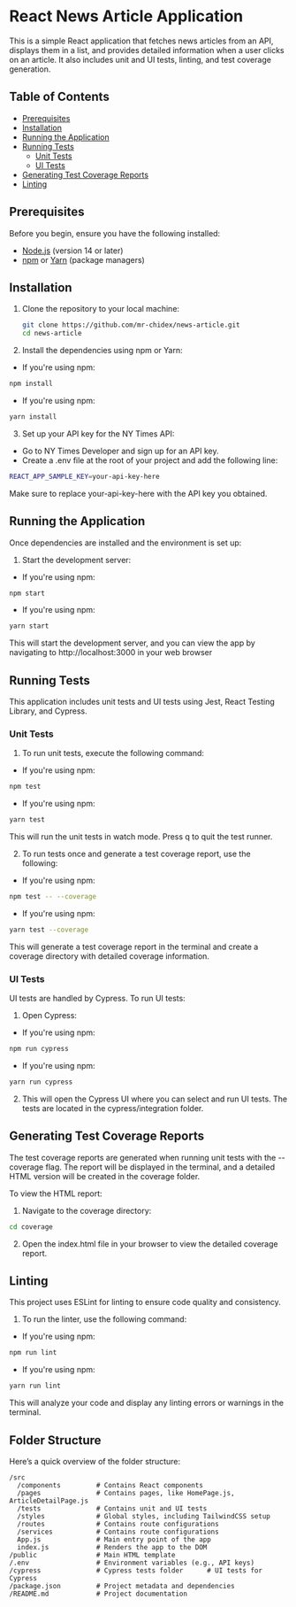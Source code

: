 # React News Article Application

This is a simple React application that fetches news articles from an API, displays them in a list, and provides detailed information when a user clicks on an article. It also includes unit and UI tests, linting, and test coverage generation.

## Table of Contents

- [Prerequisites](#prerequisites)
- [Installation](#installation)
- [Running the Application](#running-the-application)
- [Running Tests](#running-tests)
  - [Unit Tests](#unit-tests)
  - [UI Tests](#ui-tests)
- [Generating Test Coverage Reports](#generating-test-coverage-reports)
- [Linting](#linting)

## Prerequisites

Before you begin, ensure you have the following installed:

- [Node.js](https://nodejs.org/) (version 14 or later)
- [npm](https://www.npmjs.com/) or [Yarn](https://yarnpkg.com/) (package managers)

## Installation

1. Clone the repository to your local machine:

   ```bash
   git clone https://github.com/mr-chidex/news-article.git
   cd news-article
   ```

2. Install the dependencies using npm or Yarn:

- If you're using npm:

```bash
npm install
```

- If you're using npm:

```bash
yarn install

```

3. Set up your API key for the NY Times API:

- Go to NY Times Developer and sign up for an API key.
- Create a .env file at the root of your project and add the following line:

```bash
REACT_APP_SAMPLE_KEY=your-api-key-here

```

Make sure to replace your-api-key-here with the API key you obtained.

## Running the Application

Once dependencies are installed and the environment is set up:

1. Start the development server:

- If you're using npm:

```bash
npm start
```

- If you're using npm:

```bash
yarn start

```

This will start the development server, and you can view the app by navigating to http://localhost:3000 in your web browser

## Running Tests

This application includes unit tests and UI tests using Jest, React Testing Library, and Cypress.

### Unit Tests

1. To run unit tests, execute the following command:

- If you're using npm:

```bash
npm test
```

- If you're using npm:

```bash
yarn test

```

This will run the unit tests in watch mode. Press q to quit the test runner.

2. To run tests once and generate a test coverage report, use the following:

- If you're using npm:

```bash
npm test -- --coverage
```

- If you're using npm:

```bash
yarn test --coverage
```

This will generate a test coverage report in the terminal and create a coverage directory with detailed coverage information.

### UI Tests

UI tests are handled by Cypress. To run UI tests:

1. Open Cypress:

- If you're using npm:

```bash
npm run cypress
```

- If you're using npm:

```bash
yarn run cypress
```

2. This will open the Cypress UI where you can select and run UI tests. The tests are located in the cypress/integration folder.

## Generating Test Coverage Reports

The test coverage reports are generated when running unit tests with the --coverage flag. The report will be displayed in the terminal, and a detailed HTML version will be created in the coverage folder.

To view the HTML report:

1. Navigate to the coverage directory:

```bash
cd coverage

```

2. Open the index.html file in your browser to view the detailed coverage report.

## Linting

This project uses ESLint for linting to ensure code quality and consistency.

1. To run the linter, use the following command:

- If you're using npm:

```bash
npm run lint
```

- If you're using npm:

```bash
yarn run lint
```

This will analyze your code and display any linting errors or warnings in the terminal.

## Folder Structure

Here’s a quick overview of the folder structure:

```
/src
  /components         # Contains React components
  /pages              # Contains pages, like HomePage.js, ArticleDetailPage.js
  /tests              # Contains unit and UI tests
  /styles             # Global styles, including TailwindCSS setup
  /routes             # Contains route configurations
  /services           # Contains route configurations
  App.js              # Main entry point of the app
  index.js            # Renders the app to the DOM
/public               # Main HTML template
/.env                 # Environment variables (e.g., API keys)
/cypress              # Cypress tests folder      # UI tests for Cypress
/package.json         # Project metadata and dependencies
/README.md            # Project documentation

```

